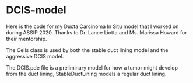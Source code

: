 # DCIS-model
Here is the code for my Ducta Carcinoma In Situ model that I worked on during ASSIP 2020. Thanks to Dr. Lance Liotta and Ms. Marissa Howard for their mentorship. 

The Cells class is used by both the stable duct lining model and the aggressive DCIS model.

The DCIS.pde file is a preliminary model for how a tumor might develop from the duct lining, StableDuctLining models a regular duct lining.
